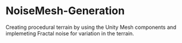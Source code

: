 # NoiseMesh-Generation

Creating procedural terrain by using the Unity Mesh components and implemeting Fractal noise for variation in the terrain.
